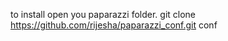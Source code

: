 to install open you paparazzi folder.
git clone https://github.com/rijesha/paparazzi_conf.git conf


